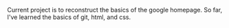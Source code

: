 Current project is to reconstruct the basics of the google homepage. So far, I've learned the basics of git, html, and css.
